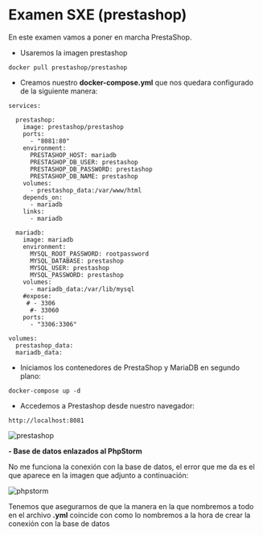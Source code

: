 # Examen SXE (prestashop)
En este examen vamos a poner en marcha PrestaShop.

- Usaremos la imagen prestashop
```
docker pull prestashop/prestashop
```

- Creamos nuestro **docker-compose.yml** que nos quedara configurado de la siguiente manera:
```
services:

  prestashop:
    image: prestashop/prestashop
    ports:
      - "8081:80"
    environment:
      PRESTASHOP_HOST: mariadb
      PRESTASHOP_DB_USER: prestashop
      PRESTASHOP_DB_PASSWORD: prestashop
      PRESTASHOP_DB_NAME: prestashop
    volumes:
      - prestashop_data:/var/www/html
    depends_on:
      - mariadb
    links:
      - mariadb

  mariadb:
    image: mariadb
    environment:
      MYSQL_ROOT_PASSWORD: rootpassword
      MYSQL_DATABASE: prestashop
      MYSQL_USER: prestashop
      MYSQL_PASSWORD: prestashop
    volumes:
      - mariadb_data:/var/lib/mysql
    #expose:
     # - 3306
      #- 33060
    ports:
      - "3306:3306"

volumes:
  prestashop_data:
  mariadb_data:
```

- Iniciamos los contenedores de PrestaShop y MariaDB en segundo plano:
```
docker-compose up -d
```

- Accedemos a Prestashop desde nuestro navegador: 
```
http://localhost:8081
```

![prestashop](./Imagenes/prestashop.png)

**- Base de datos enlazados al PhpStorm**

No me funciona la conexión con la base de datos, el error que me da es el que aparece en la imagen que adjunto a continuación:

![phpstorm](./Imagenes/php.png)

Tenemos que asegurarnos de que la manera en la que nombremos a todo en el archivo **.yml** coincide con como lo nombremos a la hora de crear la conexión con la base de datos